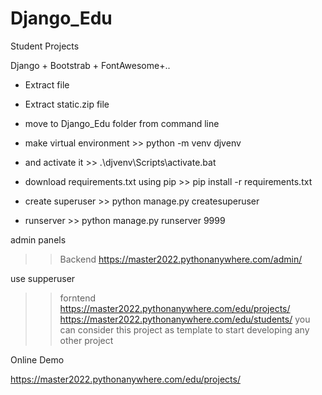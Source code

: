 # Django_Edu
 Student Projects 

Django + Bootstrab + FontAwesome+..

- Extract file
- Extract static.zip file
- move to Django_Edu folder from command line
- make virtual environment >> python -m venv djvenv 
- and activate it >> .\djvenv\Scripts\activate.bat
- download requirements.txt using pip >> pip install -r requirements.txt
- create superuser >> python manage.py createsuperuser

- runserver >> python manage.py runserver 9999

admin panels
>>Backend
https://master2022.pythonanywhere.com/admin/

use supperuser

>>forntend
https://master2022.pythonanywhere.com/edu/projects/
https://master2022.pythonanywhere.com/edu/students/
you can consider this project as template to start developing any other project


Online Demo

https://master2022.pythonanywhere.com/edu/projects/

